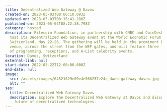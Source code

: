 ```yaml
---
title: Decentralized Web Gateway @ Davos
created-on: 2023-05-03T08:06:10.093Z
updated-on: 2023-05-03T08:15:41.280Z
published-on: 2023-05-03T08:22:38.798Z
category: hosted
description: Filecoin Foundation, in partnership with CNBC and CoinDesk, will
  host its Decentralized Web Gateway event at the World Economic Forum in Davos,
  Switzerland, May 22-26. The gathering will be held in the prominent FEG Davos
  venue, across the street from the WEF gates, and will feature three full days
  of programming, receptions, and A-List celebrity events.
location: Davos, Switzerland
external-link: null
start-date: 2022-05-22T12:00:00.000Z
end-date: null
image:
  src: /assets/images/64521829e09e4e566257e24c_dweb-gateway-davos.jpg
  alt: ""
seo:
  title: Decentralized Web Gateway Davos
  description: Explore the Decentralized Web Gateway at Davos and discover the
    future of decentralized technologies.
---
```

